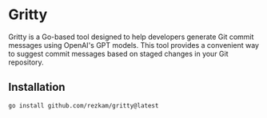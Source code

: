 # Gritty
Gritty is a Go-based tool designed to help developers generate Git commit messages using OpenAI's GPT models. This tool provides a convenient way to suggest commit messages based on staged changes in your Git repository.

## Installation
```bash
go install github.com/rezkam/gritty@latest
```

